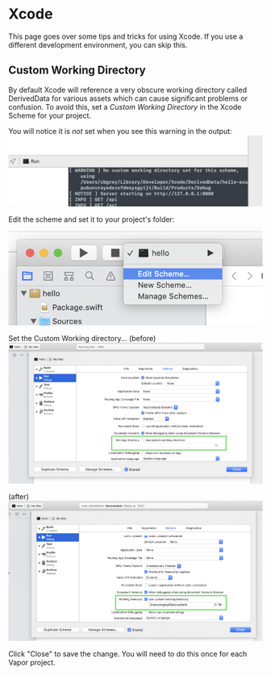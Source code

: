 # Xcode

This page goes over some tips and tricks for using Xcode. If you use a different development environment, you can skip this.

## Custom Working Directory

By default Xcode will reference a very obscure working directory called DerivedData for various assets which can cause significant problems or confusion. To avoid this, set a *Custom Working Directory* in the Xcode Scheme for your project. 

You will notice it is *not* set when you see this warning in the output: 
![Output Warning](images/set-working-dir-01.png)

Edit the scheme and set it to your project's folder:  
![Edit Scheme](images/set-working-dir-02.png)

Set the Custom Working directory...
(before)
![Before Setting](images/set-working-dir-03.png)


(after)
![After Setting](images/set-working-dir-05.png)

Click "Close" to save the change. 
You will need to do this once for each Vapor project. 
